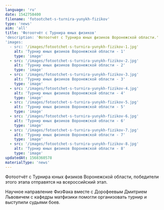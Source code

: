 ```yaml
---
language: 'ru'
date: 1542758400
filename: 'fotootchet-s-turnira-yunykh-fizikov'
type: 'news'
aim: 'all'
title: 'Фотоотчёт с Турнира юных физиков'
'description: 'Фотоотчёт с Турнира юных физиков Воронежской области.'
'images:
  - src: '/images/fotootchet-s-turnira-yunykh-fizikov-1.jpg'
    alt: 'Турнир юных физиков Воронежской области - 1'
    type: 'image'
  - src: '/images/fotootchet-s-turnira-yunykh-fizikov-2.jpg'
    alt: 'Турнир юных физиков Воронежской области - 2'
    type: 'image'
  - src: '/images/fotootchet-s-turnira-yunykh-fizikov-3.jpg'
    alt: 'Турнир юных физиков Воронежской области - 3'
    type: 'image'
  - src: '/images/fotootchet-s-turnira-yunykh-fizikov-4.jpg'
    alt: 'Турнир юных физиков Воронежской области - 4'
    type: 'image'
  - src: '/images/fotootchet-s-turnira-yunykh-fizikov-5.jpg'
    alt: 'Турнир юных физиков Воронежской области - 5'
    type: 'image'
  - src: '/images/fotootchet-s-turnira-yunykh-fizikov-6.jpg'
    alt: 'Турнир юных физиков Воронежской области - 6'
    type: 'image'
  - src: '/images/fotootchet-s-turnira-yunykh-fizikov-7.jpg'
    alt: 'Турнир юных физиков Воронежской области - 7'
    type: 'image'
  - src: '/images/fotootchet-s-turnira-yunykh-fizikov-8.jpg'
    alt: 'Турнир юных физиков Воронежской области - 8'
    type: 'image'
updatedAt: 1568360578
materialType: 'news'
---
```

Фотоотчёт с Турнира юных физиков Воронежской области, победители этого этапа отправятся на всероссийский этап.

Научное направление ФизФака вместе с Дорофеевым Дмитрием Львовичем с кафедры матфизики помогли организовать турнир и выступили судьями боев.

